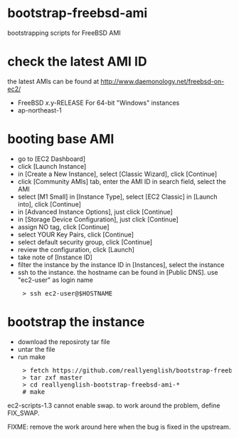 bootstrap-freebsd-ami
=====================

bootstrapping scripts for FreeBSD AMI

check the latest AMI ID
=======================

the latest AMIs can be found at http://www.daemonology.net/freebsd-on-ec2/

* FreeBSD $x.$y-RELEASE For 64-bit "Windows" instances
* ap-northeast-1

booting base AMI
================

* go to [EC2 Dashboard]
* click [Launch Instance]
* in [Create a New Instance], select [Classic Wizard], click [Continue]
* click [Community AMIs] tab, enter the AMI ID in search field, select the AMI
* select [M1 Small] in [Instance Type], select [EC2 Classic] in [Launch into], click [Continue]
* in [Advanced Instance Options], just click [Continue]
* in [Storage Device Configuration], just click [Continue]
* assign NO tag, click [Continue]
* select YOUR Key Pairs, click [Continue]
* select default security group, click [Continue]
* review the configuration, click [Launch]
* take note of [Instance ID]
* filter the instance by the instance ID in [Instances], select the instance
* ssh to the instance. the hostname can be found in [Public DNS]. use "ec2-user" as login name

<pre>
    > ssh ec2-user@$HOSTNAME
</pre>

bootstrap the instance
======================

* download the reposiroty tar file
* untar the file
* run make

<pre>
    > fetch https://github.com/reallyenglish/bootstrap-freebsd-ami/tarball/master
    > tar zxf master
    > cd reallyenglish-bootstrap-freebsd-ami-*
    # make
</pre>

ec2-scripts-1.3 cannot enable swap. to work around the problem, define FIX_SWAP.

FIXME: remove the work around here when the bug is fixed in the upstream.

